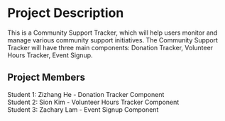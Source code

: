 # Project Description

This is a Community Support Tracker, which will help users monitor and manage various community support initiatives. The Community Support Tracker will have three main components: Donation Tracker, Volunteer Hours Tracker, Event Signup.

## Project Members

Student 1: Zizhang He - Donation Tracker Component  
Student 2: Sion Kim - Volunteer Hours Tracker Component  
Student 3: Zachary Lam - Event Signup Component
